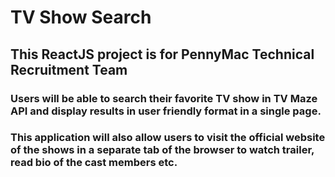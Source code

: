 # TV Show Search
## This ReactJS project is for PennyMac Technical Recruitment Team
### Users will be able to search their favorite TV show in TV Maze API and display results in user friendly format in a single page.
### This application will also allow users to visit the official website of the shows in a separate tab of the browser to watch trailer, read bio of the cast members etc.